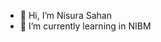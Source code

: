 - 👋 Hi, I’m Nisura Sahan 
- 🌱 I’m currently learning in NIBM 



<!---
nsahan/nsahan is a ✨ special ✨ repository because its `README.md` (this file) appears on your GitHub profile.
You can click the Preview link to take a look at your changes.
--->
